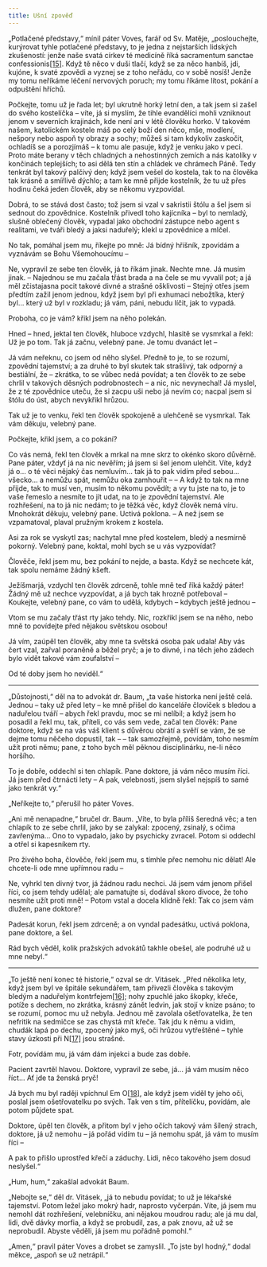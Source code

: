 ```yaml
---
title: Ušní zpověď
---
```


„Potlačené představy,“ mínil páter Voves, farář od Sv. Matěje, „poslouchejte, kurýrovat tyhle potlačené představy, to je jedna z nejstarších lidských zkušeností: jenže naše svatá církev té medicíně říká sacramentum sanctae confessionis[\[15\]](./resources/undefined). Když tě něco v duši tlačí, když se za něco hanbíš, jdi, kujóne, k svaté zpovědi a vyznej se z toho neřádu, co v sobě nosíš! Jenže my tomu neříkáme léčení nervových poruch; my tomu říkáme lítost, pokání a odpuštění hříchů.

Počkejte, tomu už je řada let; byl ukrutně horký letní den, a tak jsem si zašel do svého kostelíčka – víte, já si myslím, že tihle evandělíci mohli vzniknout jenom v severních krajinách, kde není ani v létě člověku horko. V takovém našem, katolickém kostele máš po celý boží den něco, mše, modlení, nešpory nebo aspoň ty obrazy a sochy; můžeš si tam kdykoliv zaskočit, ochladíš se a porozjímáš – k tomu ale pasuje, když je venku jako v peci. Proto máte berany v těch chladných a nehostinných zemích a nás katolíky v končinách teplejších; to asi dělá ten stín a chládek ve chrámech Páně. Tedy tenkrát byl takový palčivý den; když jsem vešel do kostela, tak to na člověka tak krásně a smířlivě dýchlo; a tam ke mně přijde kostelník, že tu už přes hodinu čeká jeden člověk, aby se někomu vyzpovídal.

Dobrá, to se stává dost často; tož jsem si vzal v sakristii štólu a šel jsem si sednout do zpovědnice. Kostelník přivedl toho kajícníka – byl to nemladý, slušně oblečený člověk, vypadal jako obchodní zástupce nebo agent s realitami, ve tváři bledý a jaksi naduřelý; klekl u zpovědnice a mlčel.

No tak, pomáhal jsem mu, říkejte po mně: Já bídný hříšník, zpovídám a vyznávám se Bohu Všemohoucímu –

Ne, vypravil ze sebe ten člověk, já to říkám jinak. Nechte mne. Já musím jinak. – Najednou se mu začala třást brada a na čele se mu vyvalil pot; a já měl zčistajasna pocit takové divné a strašné ošklivosti – Stejný otřes jsem předtím zažil jenom jednou, když jsem byl při exhumaci nebožtíka, který byl… který už byl v rozkladu; já vám, páni, nebudu líčit, jak to vypadá.

Proboha, co je vám? křikl jsem na něho polekán.

Hned – hned, jektal ten člověk, hluboce vzdychl, hlasitě se vysmrkal a řekl: Už je po tom. Tak já začnu, velebný pane. Je tomu dvanáct let –

Já vám neřeknu, co jsem od něho slyšel. Předně to je, to se rozumí, zpovědní tajemství; a za druhé to byl skutek tak strašlivý, tak odporný a bestiální, že – zkrátka, to se vůbec nedá povídat; a ten člověk to ze sebe chrlil v takových děsných podrobnostech – a nic, nic nevynechal! Já myslel, že z té zpovědnice uteču, že si zacpu uši nebo já nevím co; nacpal jsem si štólu do úst, abych nevykřikl hrůzou.

Tak už je to venku, řekl ten člověk spokojeně a ulehčeně se vysmrkal. Tak vám děkuju, velebný pane.

Počkejte, křikl jsem, a co pokání?

Co vás nemá, řekl ten člověk a mrkal na mne skrz to okénko skoro důvěrně. Pane páter, vždyť já na nic nevěřím; já jsem si šel jenom ulehčit. Víte, když já o… o té věci nějaký čas nemluvím… tak já to pak vidím před sebou… všecko… a nemůžu spát, nemůžu oka zamhouřit – – A když to tak na mne přijde, tak to musí ven, musím to někomu povědít; a vy tu jste na to, je to vaše řemeslo a nesmíte to jít udat, na to je zpovědní tajemství. Ale rozhřešení, na to já nic nedám; to je těžká věc, když člověk nemá víru. Mnohokrát děkuju, velebný pane. Uctivá poklona. – A než jsem se vzpamatoval, plaval pružným krokem z kostela.

Asi za rok se vyskytl zas; nachytal mne před kostelem, bledý a nesmírně pokorný. Velebný pane, koktal, mohl bych se u vás vyzpovídat?

Člověče, řekl jsem mu, bez pokání to nejde, a basta. Když se nechcete kát, tak spolu nemáme žádný kšeft.

Ježíšmarjá, vzdychl ten člověk zdrceně, tohle mně teď říká každý páter! Žádný mě už nechce vyzpovídat, a já bych tak hrozně potřeboval – Koukejte, velebný pane, co vám to udělá, kdybych – kdybych ještě jednou –

Vtom se mu začaly třást rty jako tehdy. Nic, rozkřikl jsem se na něho, nebo mně to povídejte před nějakou světskou osobou!

Já vím, zaúpěl ten člověk, aby mne ta světská osoba pak udala! Aby vás čert vzal, zařval poraněně a běžel pryč; a je to divné, i na těch jeho zádech bylo vidět takové vám zoufalství –

Od té doby jsem ho neviděl.“

* * *

„Důstojnosti,“ děl na to advokát dr. Baum, „ta vaše historka není ještě celá. Jednou – taky už před lety – ke mně přišel do kanceláře človíček s bledou a naduřelou tváří – abych řekl pravdu, moc se mi nelíbil; a když jsem ho posadil a řekl mu, tak, příteli, co vás sem vede, začal ten člověk: Pane doktore, když se na vás váš klient s důvěrou obrátí a svěří se vám, že se dejme tomu něčeho dopustil, tak – – tak samozřejmě, povídám, toho nesmím užít proti němu; pane, z toho bych měl pěknou disciplinárku, ne-li něco horšího.

To je dobře, oddechl si ten chlapík. Pane doktore, já vám něco musím říci. Já jsem před čtrnácti lety – A pak, velebnosti, jsem slyšel nejspíš to samé jako tenkrát vy.“

„Neříkejte to,“ přerušil ho páter Voves.

„Ani mě nenapadne,“ bručel dr. Baum. „Víte, to byla příliš šeredná věc; a ten chlapík to ze sebe chrlil, jako by se zalykal: zpocený, zsinalý, s očima zavřenýma… Ono to vypadalo, jako by psychicky zvracel. Potom si oddechl a otřel si kapesníkem rty.

Pro živého boha, člověče, řekl jsem mu, s tímhle přec nemohu nic dělat! Ale chcete-li ode mne upřímnou radu –

Ne, vyhrkl ten divný tvor, já žádnou radu nechci. Já jsem vám jenom přišel říci, co jsem tehdy udělal; ale pamatujte si, dodával skoro divoce, že toho nesmíte užít proti mně! – Potom vstal a docela klidně řekl: Tak co jsem vám dlužen, pane doktore?

Padesát korun, řekl jsem zdrceně; a on vyndal padesátku, uctivá poklona, pane doktore, a šel.

Rád bych věděl, kolik pražských advokátů takhle obešel, ale podruhé už u mne nebyl.“

* * *

„To ještě není konec té historie,“ ozval se dr. Vitásek. „Před několika lety, když jsem byl ve špitále sekundářem, tam přivezli člověka s takovým bledým a naduřelým kontrfejem[\[16\]](./resources/undefined); nohy zpuchlé jako škopky, křeče, potíže s dechem, no zkrátka, krásný zánět ledvin, jak stojí v knize psáno; to se rozumí, pomoc mu už nebyla. Jednou mě zavolala ošetřovatelka, že ten nefritik na sedmičce se zas chystá mít křeče. Tak jdu k němu a vidím, chudák lapá po dechu, zpocený jako myš, oči hrůzou vytřeštěné – tyhle stavy úzkosti při N[\[17\]](./resources/undefined) jsou strašné.

Fotr, povídám mu, já vám dám injekci a bude zas dobře.

Pacient zavrtěl hlavou. Doktore, vypravil ze sebe, já… já vám musím něco říct… Ať jde ta ženská pryč!

Já bych mu byl raději vpíchnul Em O[\[18\]](./resources/undefined), ale když jsem viděl ty jeho oči, poslal jsem ošetřovatelku po svých. Tak ven s tím, přítelíčku, povídám, ale potom půjdete spat.

Doktore, úpěl ten člověk, a přitom byl v jeho očích takový vám šílený strach, doktore, já už nemohu – já pořád vidím tu – já nemohu spát, já vám to musím říci –

A pak to přišlo uprostřed křečí a záduchy. Lidi, něco takového jsem dosud neslyšel.“

„Hum, hum,“ zakašlal advokát Baum.

„Nebojte se,“ děl dr. Vitásek, „já to nebudu povídat; to už je lékařské tajemství. Potom ležel jako mokrý hadr, naprosto vyčerpán. Víte, já jsem mu nemohl dát rozhřešení, velebníčku, ani nějakou moudrou radu; ale já mu dal, lidi, dvě dávky morfia, a když se probudil, zas, a pak znovu, až už se neprobudil. Abyste věděli, já jsem mu pořádně pomohl.“

„Amen,“ pravil páter Voves a drobet se zamyslil. „To jste byl hodný,“ dodal měkce, „aspoň se už netrápil.“
